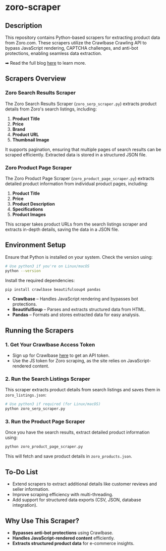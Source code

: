 # zoro-scraper

## Description

This repository contains Python-based scrapers for extracting product data from Zoro.com. These scrapers utilize the Crawlbase Crawling API to bypass JavaScript rendering, CAPTCHA challenges, and anti-bot protections, enabling seamless data extraction.

➡ Read the full blog [here](https://crawlbase.com/blog/how-to-scrape-zoro-website-data/) to learn more.

## Scrapers Overview

### Zoro Search Results Scraper

The Zoro Search Results Scraper (`zoro_serp_scraper.py`) extracts product details from Zoro's search listings, including:

1. **Product Title**
2. **Price**
3. **Brand**
4. **Product URL**
5. **Thumbnail Image**

It supports pagination, ensuring that multiple pages of search results can be scraped efficiently. Extracted data is stored in a structured JSON file.

### Zoro Product Page Scraper

The Zoro Product Page Scraper (`zoro_product_page_scraper.py`) extracts detailed product information from individual product pages, including:

1. **Product Title**
2. **Price**
3. **Product Description**
4. **Specifications**
5. **Product Images**

This scraper takes product URLs from the search listings scraper and extracts in-depth details, saving the data in a JSON file.

## Environment Setup

Ensure that Python is installed on your system. Check the version using:

```bash
# Use python3 if you're on Linux/macOS
python --version
```

Install the required dependencies:

```bash
pip install crawlbase beautifulsoup4 pandas
```

- **Crawlbase** – Handles JavaScript rendering and bypasses bot protections.
- **BeautifulSoup** – Parses and extracts structured data from HTML.
- **Pandas** – Formats and stores extracted data for easy analysis.

## Running the Scrapers

### 1. Get Your Crawlbase Access Token

- Sign up for Crawlbase [here](https://crawlbase.com/signup) to get an API token.
- Use the JS token for Zoro scraping, as the site relies on JavaScript-rendered content.

### 2. Run the Search Listings Scraper

This scraper extracts product details from search listings and saves them in `zoro_listings.json`:

```bash
# Use python3 if required (for Linux/macOS)
python zoro_serp_scraper.py
```

### 3. Run the Product Page Scraper

Once you have the search results, extract detailed product information using:

```bash
python zoro_product_page_scraper.py
```

This will fetch and save product details in `zoro_products.json`.

## To-Do List

- Extend scrapers to extract additional details like customer reviews and seller information.
- Improve scraping efficiency with multi-threading.
- Add support for structured data exports (CSV, JSON, database integration).

## Why Use This Scraper?

- **Bypasses anti-bot protections** using Crawlbase.
- **Handles JavaScript-rendered content** efficiently.
- **Extracts structured product data** for e-commerce insights.
